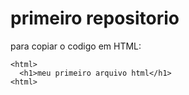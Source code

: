 # primeiro repositorio

para copiar o codigo em HTML:
```
<html>
  <h1>meu primeiro arquivo html</h1>
<html>
```
